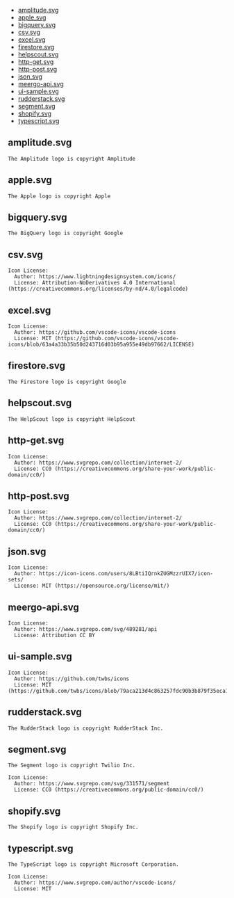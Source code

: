 - [amplitude.svg](#amplitudesvg)
- [apple.svg](#applesvg)
- [bigquery.svg](#bigquerysvg)
- [csv.svg](#csvsvg)
- [excel.svg](#excelsvg)
- [firestore.svg](#firestoresvg)
- [helpscout.svg](#helpscoutsvg)
- [http-get.svg](#http-getsvg)
- [http-post.svg](#http-postsvg)
- [json.svg](#jsonsvg)
- [meergo-api.svg](#meergo-apisvg)
- [ui-sample.svg](#ui-samplesvg)
- [rudderstack.svg](#rudderstacksvg)
- [segment.svg](#segmentsvg)
- [shopify.svg](#shopifysvg)
- [typescript.svg](#typescriptsvg)

## amplitude.svg

```
The Amplitude logo is copyright Amplitude
```

## apple.svg

```
The Apple logo is copyright Apple
```

## bigquery.svg

```
The BigQuery logo is copyright Google
```

## csv.svg

```
Icon License:
  Author: https://www.lightningdesignsystem.com/icons/
  License: Attribution-NoDerivatives 4.0 International (https://creativecommons.org/licenses/by-nd/4.0/legalcode)
```

## excel.svg

```
Icon License:
  Author: https://github.com/vscode-icons/vscode-icons
  License: MIT (https://github.com/vscode-icons/vscode-icons/blob/63a4a33b35b50d243716d03b95a955e49db97662/LICENSE)
```

## firestore.svg

```
The Firestore logo is copyright Google
```

## helpscout.svg

```
The HelpScout logo is copyright HelpScout
```

## http-get.svg

```
Icon License:
  Author: https://www.svgrepo.com/collection/internet-2/
  License: CC0 (https://creativecommons.org/share-your-work/public-domain/cc0/)
```

## http-post.svg

```
Icon License:
  Author: https://www.svgrepo.com/collection/internet-2/
  License: CC0 (https://creativecommons.org/share-your-work/public-domain/cc0/)
```

## json.svg

```
Icon License:
  Author: https://icon-icons.com/users/8LBtiIQrnkZUGMzzrUIX7/icon-sets/
  License: MIT (https://opensource.org/license/mit/)
```

## meergo-api.svg

```
Icon License:
  Author: https://www.svgrepo.com/svg/489281/api
  License: Attribution CC BY
```

## ui-sample.svg

```
Icon License:
  Author: https://github.com/twbs/icons
  License: MIT (https://github.com/twbs/icons/blob/79aca213d4c863257fdc90b3b879f35eca15a5e4/LICENSE)
```

## rudderstack.svg

```
The RudderStack logo is copyright RudderStack Inc.
```

## segment.svg

```
The Segment logo is copyright Twilio Inc.

Icon License:
  Author: https://www.svgrepo.com/svg/331571/segment
  License: CC0 (https://creativecommons.org/public-domain/cc0/)
```

## shopify.svg

```
The Shopify logo is copyright Shopify Inc.
```

## typescript.svg

```
The TypeScript logo is copyright Microsoft Corporation.

Icon License:
  Author: https://www.svgrepo.com/author/vscode-icons/
  License: MIT
```

